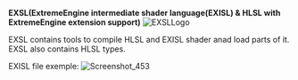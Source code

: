 **EXSL(ExtremeEngine intermediate shader language(EXISL) & HLSL with ExtremeEngine extension support)** ![EXSLLogo](https://github.com/user-attachments/assets/1d26f5f8-b0e0-4411-8688-625af196fca9)

EXSL contains tools to compile HLSL and EXISL shader anad load parts of it.
EXSL also contains HLSL types.

EXISL file exemple:
![Screenshot_453](https://github.com/user-attachments/assets/9d089d82-72f5-4893-ae00-78acbbc47ada)
